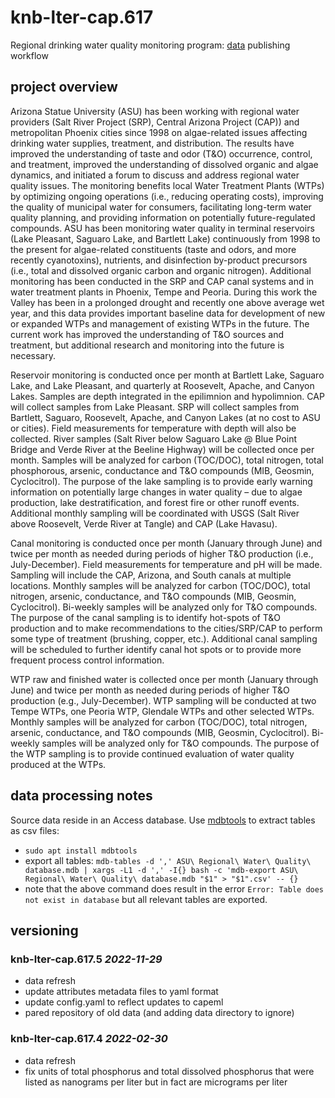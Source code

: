 # knb-lter-cap.617

Regional drinking water quality monitoring program: [data](https://portal.edirepository.org/nis/mapbrowse?scope=knb-lter-cap&identifier=617) publishing workflow

## project overview

Arizona Statue University (ASU) has been working with regional water providers (Salt River Project (SRP), Central Arizona Project (CAP)) and metropolitan Phoenix cities since 1998 on algae-related issues affecting drinking water supplies, treatment, and distribution. The results have improved the understanding of taste and odor (T&O) occurrence, control, and treatment, improved the understanding of dissolved organic and algae dynamics, and initiated a forum to discuss and address regional water quality issues. The monitoring benefits local Water Treatment Plants (WTPs) by optimizing ongoing operations (i.e., reducing operating costs), improving the quality of municipal water for consumers, facilitating long-term water quality planning, and providing information on potentially future-regulated compounds. ASU has been monitoring water quality in terminal reservoirs (Lake Pleasant, Saguaro Lake, and Bartlett Lake) continuously from 1998 to the present for algae-related constituents (taste and odors, and more recently cyanotoxins), nutrients, and disinfection by-product precursors (i.e., total and dissolved organic carbon and organic nitrogen). Additional monitoring has been conducted in the SRP and CAP canal systems and in water treatment plants in Phoenix, Tempe and Peoria. During this work the Valley has been in a prolonged drought and recently one above average wet year, and this data provides important baseline data for development of new or expanded WTPs and management of existing WTPs in the future. The current work has improved the understanding of T&O sources and treatment, but additional research and monitoring into the future is necessary.

Reservoir monitoring is conducted once per month at Bartlett Lake, Saguaro Lake, and Lake Pleasant, and quarterly at Roosevelt, Apache, and Canyon Lakes. Samples are depth integrated in the epilimnion and hypolimnion. CAP will collect samples from Lake Pleasant. SRP will collect samples from Bartlett, Saguaro, Roosevelt, Apache, and Canyon Lakes (at no cost to ASU or cities). Field measurements for temperature with depth will also be collected. River samples (Salt River below Saguaro Lake @ Blue Point Bridge and Verde River at the Beeline Highway) will be collected once per month. Samples will be analyzed for carbon (TOC/DOC), total nitrogen, total phosphorous, arsenic, conductance and T&O compounds (MIB, Geosmin, Cyclocitrol). The purpose of the lake sampling is to provide early warning information on potentially large changes in water quality – due to algae production, lake destratification, and forest fire or other runoff events. Additional monthly sampling will be coordinated with USGS (Salt River above Roosevelt, Verde River at Tangle) and CAP (Lake Havasu).

Canal monitoring is conducted once per month (January through June) and twice per month as needed during periods of higher T&O production (i.e., July-December). Field measurements for temperature and pH will be made. Sampling will include the CAP, Arizona, and South canals at multiple locations. Monthly samples will be analyzed for carbon (TOC/DOC), total nitrogen, arsenic, conductance, and T&O compounds (MIB, Geosmin, Cyclocitrol). Bi-weekly samples will be analyzed only for T&O compounds. The purpose of the canal sampling is to identify hot-spots of T&O production and to make recommendations to the cities/SRP/CAP to perform some type of treatment (brushing, copper, etc.). Additional canal sampling will be scheduled to further identify canal hot spots or to provide more frequent process control information.

WTP raw and finished water is collected once per month (January through June) and twice per month as needed during periods of higher T&O production (e.g., July-December). WTP sampling will be conducted at two Tempe WTPs, one Peoria WTP, Glendale WTPs and other selected WTPs. Monthly samples will be analyzed for carbon (TOC/DOC), total nitrogen, arsenic, conductance, and T&O compounds (MIB, Geosmin, Cyclocitrol). Bi-weekly samples will be analyzed only for T&O compounds. The purpose of the WTP sampling is to provide continued evaluation of water quality produced at the WTPs.

## data processing notes

Source data reside in an Access database. Use [mdbtools](https://askubuntu.com/questions/342925/opening-an-accdb-file-in-ubuntu) to extract tables as csv files:

- `sudo apt install mdbtools`
- export all tables: `mdb-tables -d ',' ASU\ Regional\ Water\ Quality\ database.mdb | xargs -L1 -d ',' -I{} bash -c 'mdb-export ASU\ Regional\ Water\ Quality\ database.mdb "$1" > "$1".csv' -- {}`
- note that the above command does result in the error `Error: Table does not exist in database` but all relevant tables are exported.

## versioning

### knb-lter-cap.617.5 *2022-11-29*

- data refresh
- update attributes metadata files to yaml format
- update config.yaml to reflect updates to capeml
- pared repository of old data (and adding data directory to ignore)

### knb-lter-cap.617.4 *2022-02-30*

- data refresh
- fix units of total phosphorus and total dissolved phosphorus that were listed as nanograms per liter but in fact are micrograms per liter
